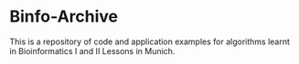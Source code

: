 # Binfo-Archive
This is a repository of code and application examples for algorithms learnt in Bioinformatics I and II Lessons in Munich.
